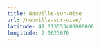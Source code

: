 ```yaml
---
title: Neuville-sur-Oise
url: /neuville-sur-oise/
latitude: 49.013553400000006
longitude: 2.0623676
---
```


